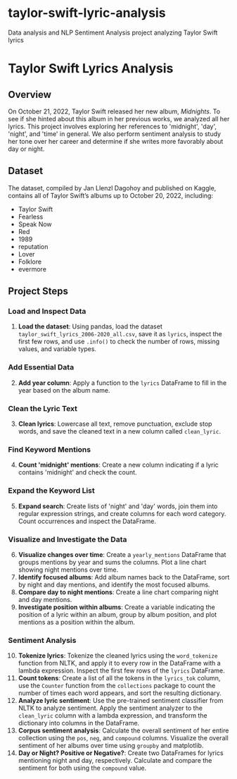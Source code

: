 # taylor-swift-lyric-analysis
Data analysis and NLP Sentiment Analysis project analyzing Taylor Swift lyrics

# Taylor Swift Lyrics Analysis

## Overview
On October 21, 2022, Taylor Swift released her new album, *Midnights*. To see if she hinted about this album in her previous works, we analyzed all her lyrics. This project involves exploring her references to 'midnight', 'day', 'night', and 'time' in general. We also perform sentiment analysis to study her tone over her career and determine if she writes more favorably about day or night.

## Dataset
The dataset, compiled by Jan Llenzl Dagohoy and published on Kaggle, contains all of Taylor Swift’s albums up to October 20, 2022, including:
- Taylor Swift
- Fearless
- Speak Now
- Red
- 1989
- reputation
- Lover
- Folklore
- evermore

## Project Steps

### Load and Inspect Data
1. **Load the dataset**: Using pandas, load the dataset `taylor_swift_lyrics_2006-2020_all.csv`, save it as `lyrics`, inspect the first few rows, and use `.info()` to check the number of rows, missing values, and variable types.

### Add Essential Data
2. **Add year column**: Apply a function to the `lyrics` DataFrame to fill in the year based on the album name.

### Clean the Lyric Text
3. **Clean lyrics**: Lowercase all text, remove punctuation, exclude stop words, and save the cleaned text in a new column called `clean_lyric`.

### Find Keyword Mentions
4. **Count 'midnight' mentions**: Create a new column indicating if a lyric contains 'midnight' and check the count.

### Expand the Keyword List
5. **Expand search**: Create lists of 'night' and 'day' words, join them into regular expression strings, and create columns for each word category. Count occurrences and inspect the DataFrame.

### Visualize and Investigate the Data
6. **Visualize changes over time**: Create a `yearly_mentions` DataFrame that groups mentions by year and sums the columns. Plot a line chart showing night mentions over time.
7. **Identify focused albums**: Add album names back to the DataFrame, sort by night and day mentions, and identify the most focused albums.
8. **Compare day to night mentions**: Create a line chart comparing night and day mentions.
9. **Investigate position within albums**: Create a variable indicating the position of a lyric within an album, group by album position, and plot mentions as a position within the album.

### Sentiment Analysis
10. **Tokenize lyrics**: Tokenize the cleaned lyrics using the `word_tokenize` function from NLTK, and apply it to every row in the DataFrame with a lambda expression. Inspect the first few rows of the `lyrics` DataFrame.
11. **Count tokens**: Create a list of all the tokens in the `lyrics_tok` column, use the `Counter` function from the `collections` package to count the number of times each word appears, and sort the resulting dictionary.
12. **Analyze lyric sentiment**: Use the pre-trained sentiment classifier from NLTK to analyze sentiment. Apply the sentiment analyzer to the `clean_lyric` column with a lambda expression, and transform the dictionary into columns in the DataFrame.
13. **Corpus sentiment analysis**: Calculate the overall sentiment of her entire collection using the `pos`, `neg`, and `compound` columns. Visualize the overall sentiment of her albums over time using `groupby` and matplotlib.
14. **Day or Night? Positive or Negative?**: Create two DataFrames for lyrics mentioning night and day, respectively. Calculate and compare the sentiment for both using the `compound` value.
